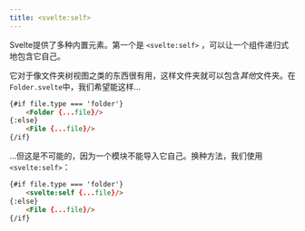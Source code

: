 ```yaml
---
title: <svelte:self>
---
```


Svelte提供了多种内置元素。第一个是 `<svelte:self>` ，可以让一个组件递归式地包含它自己。

它对于像文件夹树视图之类的东西很有用，这样文件夹就可以包含*其他*文件夹。在`Folder.svelte`中，我们希望能这样...

```html
{#if file.type === 'folder'}
	<Folder {...file}/>
{:else}
	<File {...file}/>
{/if}
```

...但这是不可能的，因为一个模块不能导入它自己。换种方法，我们使用`<svelte:self>`：

```html
{#if file.type === 'folder'}
	<svelte:self {...file}/>
{:else}
	<File {...file}/>
{/if}
```
